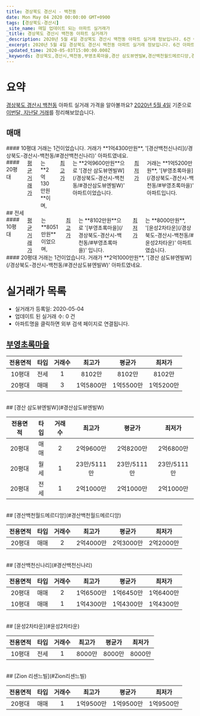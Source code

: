 ```yaml
---
title: 경상북도 경산시 - 백천동
date: Mon May 04 2020 00:00:00 GMT+0900
tags: [경상북도-경산시]
_site_name: 매일 업데이트 되는 아파트 실거래가
_title: 경상북도 경산시 백천동 아파트 실거래가
_description: 2020년 5월 4일 경상북도 경산시 백천동 아파트 실거래 정보입니다. 6건 아파트 정보가 있습니다.
_excerpt: 2020년 5월 4일 경상북도 경산시 백천동 아파트 실거래 정보입니다. 6건 아파트 정보가 있습니다.
_updated_time: 2020-05-03T15:00:00.000Z
_keywords: 경상북도,경산시,백천동,부영초록마을,경산 삼도뷰엔빌W,경산백천월드메르디앙,경산백천신나리,윤성2차타운,Zion 리센느빌
---
```





# 요약
<ins>경상북도 경산시 백천동</ins> 아파트 실거래 가격을 알아볼까요? <ins>2020년 5월 4일</ins> 기준으로 <ins>이번달, 지난달 거래</ins>를 정리해보았습니다.

## 매매
<div class="container">
<div class="six columns" markdown="1">
#### 10평대
거래는 1건이었습니다. 거래가 **1억4300만원**, '[경산백천신나리](/경상북도-경산시-백천동/#경산백천신나리)' 아파트였네요.
</div>
<div class="six columns" markdown="1">
#### 20평대
<ins>평균 거래가</ins>는 **2억130만원**이며, <ins>최고가</ins>는 **2억9600만원**으로 '[경산 삼도뷰엔빌W](/경상북도-경산시-백천동/#경산삼도뷰엔빌W)' 아파트이었습니다. <ins>최저가</ins> 거래는 **1억5200만원**, '[부영초록마을](/경상북도-경산시-백천동/#부영초록마을)' 아파트입니다.
</div>
</div>
## 전세
<div class="container">
<div class="six columns" markdown="1">
#### 10평대
<ins>평균 거래가</ins>는 **8051만원**이었으며, <ins>최고가</ins>는 **8102만원**으로 '[부영초록마을](/경상북도-경산시-백천동/#부영초록마을)' 입니다. <ins>최저가</ins>는 **8000만원**, '[윤성2차타운](/경상북도-경산시-백천동/#윤성2차타운)' 아파트였습니다.
</div>
<div class="six columns" markdown="1">
#### 20평대
거래는 1건이었습니다. 거래가 **2억1000만원**, '[경산 삼도뷰엔빌W](/경상북도-경산시-백천동/#경산삼도뷰엔빌W)' 아파트였네요.
</div>
</div>



# 실거래가 목록
- 실거래가 등록일: 2020-05-04
- 업데이트 된 실거래 수: 0 건
- 아파트명을 클릭하면 외부 검색 페이지로 연결됩니다.

## [부영초록마을](#부영초록마을)

|전용면적|타입|거래수|최고가|평균가|최저가|
|:---:|:---:|:---:|:---:|:---:|:---:|
|10평대|<span class="deal-type-2">전세</span>|1|8102만|8102만|8102만|
|20평대|<span class="deal-type-1">매매</span>|3|1억5800만|1억5500만|1억5200만|

<br/>
## [경산 삼도뷰엔빌W](#경산삼도뷰엔빌W)

|전용면적|타입|거래수|최고가|평균가|최저가|
|:---:|:---:|:---:|:---:|:---:|:---:|
|20평대|<span class="deal-type-1">매매</span>|2|2억9600만|2억8200만|2억6800만|
|20평대|<span class="deal-type-3">월세</span>|1|23만/5111만|23만/5111만|23만/5111만|
|20평대|<span class="deal-type-2">전세</span>|1|2억1000만|2억1000만|2억1000만|

<br/>
## [경산백천월드메르디앙](#경산백천월드메르디앙)

|전용면적|타입|거래수|최고가|평균가|최저가|
|:---:|:---:|:---:|:---:|:---:|:---:|
|20평대|<span class="deal-type-1">매매</span>|2|2억4000만|2억3000만|2억2000만|

<br/>
## [경산백천신나리](#경산백천신나리)

|전용면적|타입|거래수|최고가|평균가|최저가|
|:---:|:---:|:---:|:---:|:---:|:---:|
|20평대|<span class="deal-type-1">매매</span>|2|1억6500만|1억6450만|1억6400만|
|10평대|<span class="deal-type-1">매매</span>|1|1억4300만|1억4300만|1억4300만|

<br/>
## [윤성2차타운](#윤성2차타운)

|전용면적|타입|거래수|최고가|평균가|최저가|
|:---:|:---:|:---:|:---:|:---:|:---:|
|10평대|<span class="deal-type-2">전세</span>|1|8000만|8000만|8000만|

<br/>
## [Zion 리센느빌](#Zion리센느빌)

|전용면적|타입|거래수|최고가|평균가|최저가|
|:---:|:---:|:---:|:---:|:---:|:---:|
|20평대|<span class="deal-type-1">매매</span>|1|1억9500만|1억9500만|1억9500만|

<br/>



